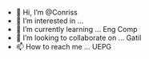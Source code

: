 - 👋 Hi, I’m @Conriss
- 👀 I’m interested in ... 
- 🌱 I’m currently learning ... Eng Comp
- 💞️ I’m looking to collaborate on ... Gatil
- 📫 How to reach me ...  UEPG


